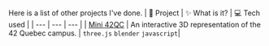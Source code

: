 Here is a list of other projects I've done.
| 💽 Project | ✨ What is it? | 💻 Tech used |
| --- | --- | --- |
| [Mini 42QC](https://mini42qc.vercel.app/) | An interactive 3D representation of the 42 Quebec campus. | `three.js` `blender` `javascript`|
